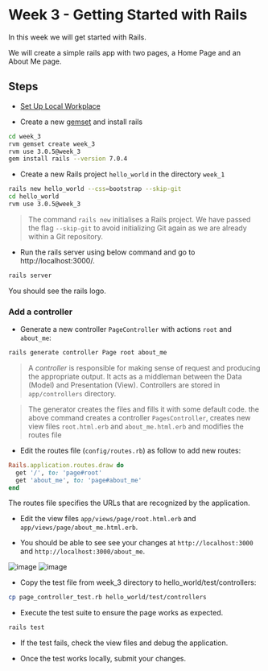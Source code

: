 # Week 3 - Getting Started with Rails

In this week we will get started with Rails.

We will create a simple rails app with two pages, a Home Page and an About Me page.

## Steps
- [Set Up Local Workplace](../setup/)

- Create a new [gemset](../setup/README.md#RVM) and install rails
```bash
cd week_3
rvm gemset create week_3
rvm use 3.0.5@week_3
gem install rails --version 7.0.4
```

- Create a new Rails project `hello_world` in the directory `week_1`
```bash
rails new hello_world --css=bootstrap --skip-git
cd hello_world
rvm use 3.0.5@week_3
```

> The command `rails new` initialises a Rails project. We have passed
> the flag `--skip-git` to avoid initializing Git again as we are
> already within a Git repository.

- Run the rails server using below command and go to http://localhost:3000/.
```bash
rails server
```

You should see the rails logo.

### Add a controller

- Generate a new controller `PageController` with actions `root` and
  `about_me`:

```bash
rails generate controller Page root about_me
```

> A _controller_ is responsible for making sense of request and producing
> the appropriate output. It acts as a middleman between the Data
> (Model) and Presentation (View). Controllers are stored in
> `app/controllers` directory.


> The generator creates the files and fills it with some default code.
> the above command creates a controller
> `PagesController`, creates new view files `root.html.erb` and
> `about_me.html.erb` and modifies the routes file

- Edit the routes file (`config/routes.rb`) as follow to add new routes:

```ruby
Rails.application.routes.draw do
  get '/', to: 'page#root'
  get 'about_me', to: 'page#about_me'
end
```

The routes file specifies the URLs that are recognized by the application.

- Edit the view files `app/views/page/root.html.erb` and `app/views/page/about_me.html.erb`.

- You should be able to see see your changes at `http://localhost:3000` and
  `http://localhost:3000/about_me`.
  
![image](https://user-images.githubusercontent.com/66632353/211770375-4cc14806-7e60-4135-9e40-7b73e3c4ed23.png)
![image](https://user-images.githubusercontent.com/66632353/211770741-56dfaea8-2095-474b-974a-2b151953a3de.png)

- Copy the test file from week_3 directory to hello_world/test/controllers:
```bash
cp page_controller_test.rb hello_world/test/controllers
```

- Execute the test suite to ensure the page works as expected.

```bash
rails test
```
- If the test fails, check the view files and debug the application.

- Once the test works locally, submit your changes.
